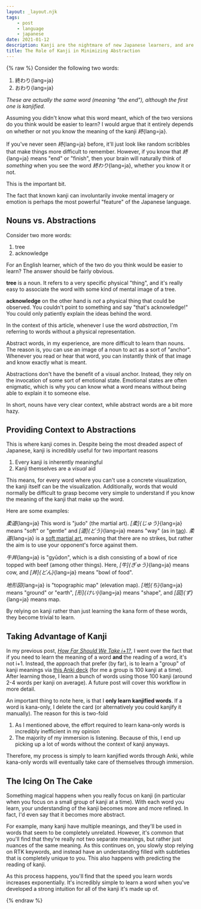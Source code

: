 ```yaml
---
layout: _layout.njk
tags: 
    - post 
    - language 
    - japanese
date: 2021-01-12
description: Kanji are the nightmare of new Japanese learners, and are the cause of many people quitting Japanese study altogether. However, I think Kanji is the most powerful feature of the language that should be embraced and loved.
title: The Role of Kanji in Minimizing Abstraction
---
```


{% raw %}
Consider the following two words:

1. 終わり{lang=ja}
2. おわり{lang=ja}

*These are actually the same word (meaning "the end"), although the first one is kanjified.*

Assuming you didn't know what this word meant, which of the two versions do you think would be easier to learn? I would argue that it entirely depends on whether or not you know the meaning of the kanji *終*{lang=ja}.

If you've never seen *終*{lang=ja} before, it'll just look like random scribbles that make things more difficult to remember. However, if you know that *終*{lang=ja} means "end" or "finish", then your brain will naturally think of *something* when you see the word *終わり*{lang=ja},  whether you know it or not.

This is the important bit.

The fact that known kanji can involuntarily invoke mental imagery or emotion is perhaps the most powerful "feature" of the Japanese language.

## Nouns vs. Abstractions

Consider two more words:

1. tree
2. acknowledge

For an English learner, which of the two do you think would be easier to learn? The answer should be fairly obvious.

**tree** is a noun. It refers to a very specific physical "thing", and it's really easy to associate the word with some kind of mental image of a tree.

**acknowledge** on the other hand is *not* a physical thing that could be observed. You couldn't point to something and say "that's acknowledge!" You could only patiently explain the ideas behind the word.

In the context of this article, whenever I use the word *abstraction*, I'm referring to words without a physical representation.

Abstract words, in my experience, are more difficult to learn than nouns. The reason is, you can use an image of a noun to act as a sort of "anchor". Whenever you read or hear that word, you can instantly think of that image and know exactly what is meant.

Abstractions don't have the benefit of a visual anchor. Instead, they rely on the invocation of some sort of emotional state. Emotional states are  often enigmatic, which is why you can know what a word means without being able to explain it to someone else.

In short, nouns have very clear context, while abstract words are a bit more hazy.

## Providing Context to Abstractions

This is where kanji comes in. Despite being the most dreaded aspect of Japanese, kanji is incredibly useful for two important reasons

1. Every kanji is inherently meaningful
2. Kanji themselves are a *visual* aid

This means, for every word where you can't use a concrete visualization, the kanji itself can be the visualization. Additionally, words that would normally be difficult to grasp become very simple to understand if you know the meaning of the kanji that make up the word.

Here are some examples:

*柔道*{lang=ja} This word is "judo" (the martial art). *[柔]{じゅう}*{lang=ja} means "soft" or "gentle" and *[道]{どう}*{lang=ja} means "way" (as in [tao](https://en.wikipedia.org/wiki/Tao)). *柔道*{lang=ja} is a [soft martial art](https://en.wikipedia.org/wiki/Hard_and_soft_techniques), meaning that there are no strikes, but rather the aim is to use your opponent's force against them.

*牛丼*{lang=ja} is "gyūdon", which is a dish consisting of a bowl of rice topped with beef (among other things). Here, *[牛]{ぎゅう}*{lang=ja} means cow, and *[丼]{どん}*{lang=ja} means "bowl of food".

*地形図*{lang=ja} is "topographic map" (elevation map). *[地]{ち}*{lang=ja} means "ground" or "earth", *[形]{けい}*{lang=ja} means "shape", and *[図]{ず}*{lang=ja} means map.

By relying on kanji rather than just learning the kana form of these words, they become trivial to learn.

## Taking Advantage of Kanji

In my previous post, *[How Far Should We Take i+1?](/20201125.html)*, I went over the fact that if you need to learn the meaning of a word **and** the reading of a word, it's not i+1. Instead, the approach that prefer (by far), is to learn a "group" of kanji meanings via [this Anki deck](https://ankiweb.net/shared/info/1558868613) (for me a group is 100 kanji at a time). After learning those, I learn a bunch of words using those 100 kanji (around 2-4 words per kanji on average). A future post will cover this workflow in more detail.

An important thing to note here, is that I **only learn kanjified words**. If a word is kana-only, I delete the card (or alternatively you could kanjify it manually). The reason for this is two-fold

1. As I mentioned above, the effort required to learn kana-only words is incredibly inefficient in my opinion
2. The majority of my immersion is listening. Because of this, I end up picking up a lot of words without the context of kanji anyways.

Therefore, my process is simply to learn kanjified words through Anki, while kana-only words will eventually take care of themselves through immersion.

## The Icing On The Cake

Something magical happens when you really focus on kanji (in particular when you focus on a small group of kanji at a time). With each word you learn, your understanding of the kanji becomes more and more refined. In fact, I'd even say that it becomes more abstract.

For example, many kanji have multiple meanings, and they'll be used in words that seem to be completely unrelated. However, it's common that you'll find that they're really not two separate meanings, but rather just nuances of the same meaning. As this continues on, you slowly stop relying on RTK keywords, and instead have an understanding filled with subtleties that is completely unique to you. This also happens with predicting the reading of kanji.

As this process happens, you'll find that the speed you learn words increases exponentially. It's incredibly simple to learn a word when you've developed a strong intuition for all of the kanji it's made up of.

{% endraw %}
